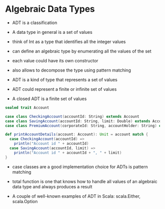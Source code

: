 # Algebraic Data Types

- ADT is a classification

- A data type in general is a set of values

- think of Int as a type that identifies all the integer values

- can define an algebraic type by enumerating all the values of the set

- each value could have its own constructor

- also allows to decompose the type using pattern matching

- ADT is a kind of type that represents a set of values

- ADT could represent a finite or infinite set of values

- A closed ADT is a finite set of values

```scala
sealed trait Account

case class CheckingAccount(accountId: String) extends Account
case class SavingAccount(accountId: String, limit: Double) extends Account
case class PremiumAccount(corporateId: String, accountHolder: String) extends Account

def printAccountDetails(account: Account): Unit = account match {
  case CheckingAccount(accountId) =>
    println("Account id " + accountId)
  case SavingAccount(accountId, limit) =>
    println("Account id " + accountId + ", " + limit)
}
```

- case classes are a good implementation choice for ADTs is pattern matching

- total function is one that knows how to handle all values of an algebraic data
  type and always produces a result

- A couple of well-known examples of ADT in Scala: scala.Either, scala.Option

